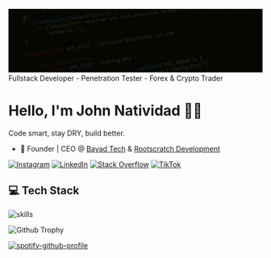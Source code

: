 
![Cover](https://github.com/jaycee0610/jaycee0610/blob/main/cover.gif?raw=true)
Fullstack Developer - Penetration Tester - Forex & Crypto Trader

# Hello, I'm John Natividad 🤖🦾
Code smart, stay DRY, build better.

- 🥇 Founder | CEO @ [Bayad Tech](https://bayad.tech/) & [Rootscratch Development](https://rootscratch.com/)

[![Instagram](https://img.shields.io/badge/Instagram-%23E4405F.svg?logo=Instagram&logoColor=white)](https://instagram.com/jaycee0610) [![LinkedIn](https://img.shields.io/badge/LinkedIn-%230077B5.svg?logo=linkedin&logoColor=white)](https://linkedin.com/in/jaycee0610) [![Stack Overflow](https://img.shields.io/badge/-Stackoverflow-FE7A16?logo=stack-overflow&logoColor=white)](https://stackoverflow.com/users/19294127/jaycee) [![TikTok](https://img.shields.io/badge/TikTok-%23000000.svg?logo=TikTok&logoColor=white)](https://tiktok.com/@morningstar.jaycee) 

## 💻 Tech Stack

![skills](https://skillicons.dev/icons?i=html,css,js,php,wordpress,mysql,py,docker,md,git,bash,cloudflare,jquery,nginx,vscode,postman,kali&theme=dark)

![Github Trophy](https://github-profile-trophy.vercel.app/?username=jaycee0610)


[![spotify-github-profile](https://spotify-github-profile.kittinanx.com/api/view?uid=31vbwkxr7dgkepbgq7kwdowbm7a4&cover_image=true&theme=natemoo-re&show_offline=true&background_color=121212&interchange=false&bar_color=53b14f&bar_color_cover=false)](https://github.com/kittinan/spotify-github-profile)

